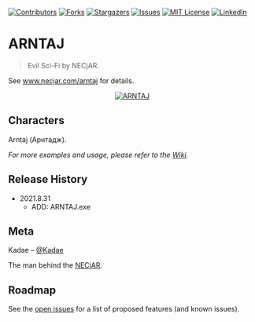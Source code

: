 <!-- PROJECT SHIELDS -->
<!--
*** I'm using markdown "reference style" links for readability.
*** Reference links are enclosed in brackets [ ] instead of parentheses ( ).
*** See the bottom of this document for the declaration of the reference variables
*** for contributors-url, forks-url, etc. This is an optional, concise syntax you may use.
*** https://www.markdownguide.org/basic-syntax/#reference-style-links
-->
[![Contributors][contributors-shield]][contributors-url]
[![Forks][forks-shield]][forks-url]
[![Stargazers][stars-shield]][stars-url]
[![Issues][issues-shield]][issues-url]
[![MIT License][license-shield]][license-url]
[![LinkedIn][linkedin-shield]][linkedin-url]

# ARNTAJ
> Evil Sci-Fi by NECjAR.

See www.necjar.com/arntaj for details.

<p align="center">
  <a href="https://necjar.com/ARNTAJ">
    <img src="https://necjar.com/j/materials/icons/icon-arntaj.jpg" alt="ARNTAJ" width="auto" height="auto" />
  </a>
</p>

## Characters

Arntaj (Арнтадж).

_For more examples and usage, please refer to the [Wiki](https://wiki.necjar.com/Arntaj)._

## Release History

* 2021.8.31
    * ADD: ARNTAJ.exe

## Meta

Kadae – [@Kadae](https://twitter.com/Kadae)

The man behind the [NECjAR](https://necjar.com).

<!-- ROADMAP -->
## Roadmap

See the [open issues](https://github.com/NECjAR/ARNTAJ/issues) for a list of proposed features (and known issues).

<!-- MARKDOWN LINKS & IMAGES -->
<!-- https://www.markdownguide.org/basic-syntax/#reference-style-links -->
[contributors-shield]: https://img.shields.io/github/contributors/NECjAR/ARNTAJ.svg?style=for-the-badge
[contributors-url]: https://github.com/NECjAR/ARNTAJ/graphs/contributors
[forks-shield]: https://img.shields.io/github/forks/NECjAR/ARNTAJ.svg?style=for-the-badge
[forks-url]: https://github.com/NECjAR/ARNTAJ/network/members
[stars-shield]: https://img.shields.io/github/stars/NECjAR/ARNTAJ.svg?style=for-the-badge
[stars-url]: https://github.com/NECjAR/ARNTAJ/stargazers
[issues-shield]: https://img.shields.io/github/issues/NECjAR/ARNTAJ.svg?style=for-the-badge
[issues-url]: https://github.com/NECjAR/ARNTAJ/issues
[license-shield]: https://img.shields.io/github/license/NECjAR/ARNTAJ.svg?style=for-the-badge
[license-url]: https://github.com/NECjAR/ARNTAJ/blob/main/LICENSE.txt
[linkedin-shield]: https://img.shields.io/badge/-LinkedIn-black.svg?style=for-the-badge&logo=linkedin&colorB=555
[linkedin-url]: https://linkedin.com/in/Kadae
[necjar]: https://necjar.com
[wiki]: https://wiki.necjar.com/ARNTAJ

